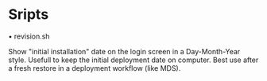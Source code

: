 Sripts
==========

• revision.sh

Show "initial installation" date on the login screen in a Day-Month-Year style.
Usefull to keep the initial deployment date on computer. Best use after a fresh restore in a deployment workflow (like MDS).
